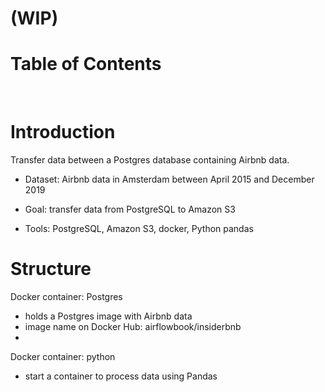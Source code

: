 <!-- omit in toc -->
# (**WIP**)



<!-- omit in toc -->
# Table of Contents

<br />


# Introduction
Transfer data between a Postgres database containing Airbnb data. 

* Dataset: Airbnb data in Amsterdam between April 2015 and December 2019
  
* Goal: transfer data from PostgreSQL to Amazon S3
* Tools: PostgreSQL, Amazon S3, docker, Python pandas

# Structure
Docker container: Postgres
* holds a Postgres image with Airbnb data
* image name on Docker Hub: airflowbook/insiderbnb
* 

Docker container: python
* start a container to process data using Pandas